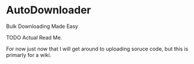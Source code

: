 # AutoDownloader
Bulk Downloading Made Easy

TODO Actual Read Me.

For now just now that I will get around to uploading soruce code, but this is primarly for a wiki.
